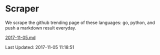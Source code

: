 # Scraper

We scrape the github trending page of these languages: go, python, and push a markdown result everyday.

[2017-11-05.md](https://github.com/borays/Scraper/blob/master/2017-11-05.md)

Last Updated: 2017-11-05 11:18:51